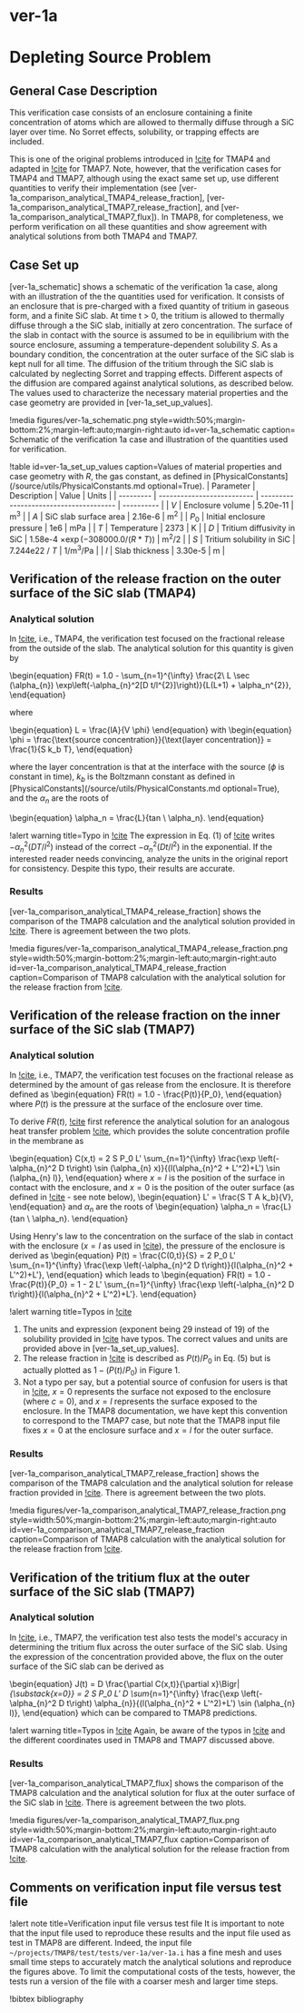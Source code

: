 # ver-1a

# Depleting Source Problem

## General Case Description

This verification case consists of an enclosure containing a finite concentration of atoms which
are allowed to thermally diffuse through a SiC layer over time. No Sorret effects, solubility, or trapping effects are included.

This is one of the original problems introduced in [!cite](longhurst1992verification) for TMAP4 and adapted in [!cite](ambrosek2008verification) for TMAP7. Note, however, that the verification cases for TMAP4 and TMAP7, although using the exact same set up, use different quantities to verify their implementation (see [ver-1a_comparison_analytical_TMAP4_release_fraction],  [ver-1a_comparison_analytical_TMAP7_release_fraction], and [ver-1a_comparison_analytical_TMAP7_flux]). In TMAP8, for completeness, we perform verification on all these quantities and show agreement with analytical solutions from both TMAP4 and TMAP7.

## Case Set up

[ver-1a_schematic] shows a schematic of the verification 1a case, along with an illustration of the the quantities used for verification. It consists of an enclosure that is pre-charged with a fixed quantity of tritium in gaseous form, and a finite SiC slab. At time t > 0, the tritium is allowed to thermally diffuse through a the SiC slab, initially at zero concentration. The surface of the slab in contact with the source is assumed to be in equilibrium with the source enclosure, assuming a temperature-dependent solubility $S$. As a boundary condition, the concentration at the outer surface of the SiC slab is kept null for all time. The diffusion of the tritium through the SiC slab is calculated by neglecting Sorret and trapping effects. Different aspects of the diffusion are compared against analytical solutions, as described below. The values used to characterize the necessary material properties and the case geometry are provided in [ver-1a_set_up_values].

!media figures/ver-1a_schematic.png
    style=width:50%;margin-bottom:2%;margin-left:auto;margin-right:auto
    id=ver-1a_schematic
    caption= Schematic of the verification 1a case and illustration of the quantities used for verification.

!table id=ver-1a_set_up_values caption=Values of material properties and case geometry with $R$, the gas constant, as defined in [PhysicalConstants](/source/utils/PhysicalConstants.md optional=True).
| Parameter | Description                | Value                                  | Units      |
| --------- | -------------------------- | -------------------------------------- | ---------- |
| $V$       | Enclosure volume           | 5.20e-11                               | m$^3$      |
| $A$       | SiC slab surface area      | 2.16e-6                                | m$^2$      |
| $P_0$     | Initial enclosure pressure | 1e6                                    | mPa        |
| $T$       | Temperature                | 2373                                   | K          |
| $D$       | Tritium diffusivity in SiC | 1.58e-4 $\times \exp(-308000.0/(R*T))$ | m$^2$/2    |
| $S$       | Tritium solubility in SiC  | 7.244e22 / $T$                         | 1/m$^3$/Pa |
| $l$       | Slab thickness             | 3.30e-5                                | m          |

## Verification of the release fraction on the outer surface of the SiC slab (TMAP4)

### Analytical solution

In [!cite](longhurst1992verification), i.e., TMAP4, the verification test focused on the fractional release from the outside of the slab. The analytical solution for this quantity is given by

\begin{equation}
    FR(t) = 1.0 - \sum_{n=1}^{\infty} \frac{2\ L \sec (\alpha_{n}) \exp\left(-\alpha_{n}^2[D t/l^{2}]\right)}{L(L+1) + \alpha_n^{2}},
\end{equation}

where

\begin{equation}
    L = \frac{lA}{V \phi}
\end{equation}
with
\begin{equation}
    \phi = \frac{\text{source concentration}}{\text{layer concentration}} = \frac{1}{S k_b T},
\end{equation}

where the layer concentration is that at the interface with the source ($\phi$ is constant in time), $k_b$ is the Boltzmann constant as defined in [PhysicalConstants](/source/utils/PhysicalConstants.md optional=True), and the $\alpha_n$ are the roots of

\begin{equation}
    \alpha_n = \frac{L}{tan \ \alpha_n}.
\end{equation}


!alert warning title=Typo in [!cite](longhurst1992verification)
The expression in Eq. (1) of [!cite](longhurst1992verification) writes $-\alpha_{n}^2(D T/l^{2})$ instead of the correct $-\alpha_{n}^2(D t/l^{2})$ in the exponential. If the interested reader needs convincing, analyze the units in the original report for consistency. Despite this typo, their results are accurate.


### Results

[ver-1a_comparison_analytical_TMAP4_release_fraction] shows the comparison of the TMAP8 calculation and the analytical solution provided in [!cite](longhurst1992verification). There is agreement between the two plots.

!media figures/ver-1a_comparison_analytical_TMAP4_release_fraction.png
    style=width:50%;margin-bottom:2%;margin-left:auto;margin-right:auto
    id=ver-1a_comparison_analytical_TMAP4_release_fraction
    caption=Comparison of TMAP8 calculation with the analytical solution for the release fraction from [!cite](longhurst1992verification).

## Verification of the release fraction on the inner surface of the SiC slab (TMAP7)

### Analytical solution

In [!cite](ambrosek2008verification), i.e., TMAP7, the verification test focuses on the fractional release as determined by the amount of gas release from the enclosure. It is therefore defined as
\begin{equation}
    FR(t) = 1.0 - \frac{P(t)}{P_0},
\end{equation}
where $P(t)$ is the pressure at the surface of the enclosure over time.

To derive $FR(t)$, [!cite](ambrosek2008verification) first reference the analytical solution for an analogous heat transfer problem [!cite](Carslaw1959conduction), which provides the solute concentration profile in the membrane as

\begin{equation}
    C(x,t) = 2 S P_0 L' \sum_{n=1}^{\infty} \frac{\exp \left(-\alpha_{n}^2 D t\right) \sin (\alpha_{n} x)}{(l(\alpha_{n}^2 + L'^2)+L') \sin (\alpha_{n} l)},
\end{equation}
where $x=l$ is the position of the surface in contact with the enclosure, and $x=0$ is the position of the outer surface (as defined in [!cite](ambrosek2008verification) - see note below),
\begin{equation}
    L' = \frac{S T A k_b}{V},
\end{equation}
and $\alpha_n$ are the roots of
\begin{equation}
    \alpha_n = \frac{L}{tan \ \alpha_n}.
\end{equation}

Using Henry's law to the concentration on the surface of the slab in contact with the enclosure ($x=l$ as used in [!cite](ambrosek2008verification)), the pressure of the enclosure is derived as
\begin{equation}
    P(t) = \frac{C(0,t)}{S} = 2 P_0 L' \sum_{n=1}^{\infty} \frac{\exp \left(-\alpha_{n}^2 D t\right)}{l(\alpha_{n}^2 + L'^2)+L'},
\end{equation}
which leads to
\begin{equation}
    FR(t) = 1.0 - \frac{P(t)}{P_0} = 1 - 2 L' \sum_{n=1}^{\infty} \frac{\exp \left(-\alpha_{n}^2 D t\right)}{l(\alpha_{n}^2 + L'^2)+L'}.
\end{equation}

!alert warning title=Typos in [!cite](ambrosek2008verification)
1. The units and expression (exponent being 29 instead of 19) of the solubility provided in [!cite](ambrosek2008verification) have typos. The correct values and units are provided above in [ver-1a_set_up_values].
2. The release fraction in [!cite](ambrosek2008verification) is described as $P(t)/P_0$ in Eq. (5) but is actually plotted as $1-(P(t)/P_0)$ in Figure 1.
3. Not a typo per say, but a potential source of confusion for users is that in [!cite](ambrosek2008verification), $x=0$ represents the surface not exposed to the enclosure (where $c=0$), and $x=l$ represents the surface exposed to the enclosure. In the TMAP8 documentation, we have kept this convention to correspond to the TMAP7 case, but note that the TMAP8 input file fixes $x=0$ at the enclosure surface and $x=l$ for the outer surface.

### Results

[ver-1a_comparison_analytical_TMAP7_release_fraction] shows the comparison of the TMAP8 calculation and the analytical solution for release fraction provided in [!cite](ambrosek2008verification). There is agreement between the two plots.

!media figures/ver-1a_comparison_analytical_TMAP7_release_fraction.png
    style=width:50%;margin-bottom:2%;margin-left:auto;margin-right:auto
    id=ver-1a_comparison_analytical_TMAP7_release_fraction
    caption=Comparison of TMAP8 calculation with the analytical solution for the release fraction from [!cite](ambrosek2008verification).

## Verification of the tritium flux at the outer surface of the SiC slab (TMAP7)

### Analytical solution

In [!cite](ambrosek2008verification), i.e., TMAP7, the verification test also tests the model's accuracy in determining the tritium flux across the outer surface of the SiC slab. Using the expression of the concentration provided above, the flux on the outer surface of the SiC slab can be derived as

\begin{equation}
    J(t) = D \frac{\partial C(x,t)}{\partial x}\Bigr|_{\substack{x=0}} = 2 S P_0 L' D \sum_{n=1}^{\infty} \frac{\exp \left(-\alpha_{n}^2 D t\right) \alpha_{n}}{(l(\alpha_{n}^2 + L'^2)+L') \sin (\alpha_{n} l)},
\end{equation}
which can be compared to TMAP8 predictions.

!alert warning title=Typos in [!cite](ambrosek2008verification)
Again, be aware of the typos in [!cite](ambrosek2008verification) and the different coordinates used in TMAP8 and TMAP7 discussed above.

### Results

[ver-1a_comparison_analytical_TMAP7_flux] shows the comparison of the TMAP8 calculation and the analytical solution for flux at the outer surface of the SiC slab in [!cite](ambrosek2008verification). There is agreement between the two plots.

!media figures/ver-1a_comparison_analytical_TMAP7_flux.png
    style=width:50%;margin-bottom:2%;margin-left:auto;margin-right:auto
    id=ver-1a_comparison_analytical_TMAP7_flux
    caption=Comparison of TMAP8 calculation with the analytical solution for the release fraction from [!cite](ambrosek2008verification).

## Comments on verification input file versus test file

!alert note  title=Verification input file versus test file
It is important to note that the input file used to reproduce these results and the input file used as test in TMAP8 are different. Indeed, the input file `~/projects/TMAP8/test/tests/ver-1a/ver-1a.i` has a fine mesh and uses small time steps to accurately match the analytical solutions and reproduce the figures above. To limit the computational costs of the tests, however, the tests run a version of the file with a coarser mesh and larger time steps.

!bibtex bibliography
